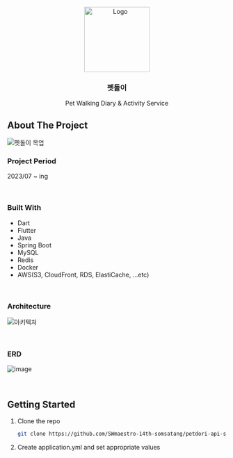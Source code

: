 <!-- PROJECT LOGO -->
<br />
<div align="center">
  <a href="https://github.com/github_username/repo_name">
    <img src="https://github.com/SWmaestro-14th-somsatang/petdori-api-server/assets/65762283/893815cc-1c7f-4887-8aec-4c54e9552705" alt="Logo" width="150">
  </a>

<h3 align="center">펫돌이</h3>

  <p align="center">
    Pet Walking Diary & Activity Service
  </p>
</div>



<!-- ABOUT THE PROJECT -->
## About The Project
![펫돌이 목업](https://github.com/SWmaestro-14th-somsatang/petdori-api-server/assets/65762283/ca276e6a-6c54-456a-ad6c-0c8cb8f4df9e)

### Project Period

2023/07 ~ ing  

<br />  

### Built With

* Dart
* Flutter
* Java
* Spring Boot
* MySQL
* Redis
* Docker
* AWS(S3, CloudFront, RDS, ElastiCache, ...etc)

<br />  


### Architecture
![아키텍처](https://github.com/SWmaestro-14th-somsatang/petdori-api-server/assets/65762283/82db0e7b-3013-4950-8424-d94724f710c9)

<br />  

### ERD
![image](https://github.com/SWmaestro-14th-somsatang/petdori-api-server/assets/65762283/3b3915fd-01d1-4241-8e54-8daebf116021)

<br />  

<!-- GETTING STARTED -->
## Getting Started

1. Clone the repo
   ```sh
   git clone https://github.com/SWmaestro-14th-somsatang/petdori-api-server.git
   ```
2. Create application.yml and set appropriate values



<!-- MARKDOWN LINKS & IMAGES -->
<!-- https://www.markdownguide.org/basic-syntax/#reference-style-links -->
[contributors-shield]: https://img.shields.io/github/contributors/github_username/repo_name.svg?style=for-the-badge
[contributors-url]: https://github.com/github_username/repo_name/graphs/contributors
[forks-shield]: https://img.shields.io/github/forks/github_username/repo_name.svg?style=for-the-badge
[forks-url]: https://github.com/github_username/repo_name/network/members
[stars-shield]: https://img.shields.io/github/stars/github_username/repo_name.svg?style=for-the-badge
[stars-url]: https://github.com/github_username/repo_name/stargazers
[issues-shield]: https://img.shields.io/github/issues/github_username/repo_name.svg?style=for-the-badge
[issues-url]: https://github.com/github_username/repo_name/issues
[license-shield]: https://img.shields.io/github/license/github_username/repo_name.svg?style=for-the-badge
[license-url]: https://github.com/github_username/repo_name/blob/master/LICENSE.txt
[linkedin-shield]: https://img.shields.io/badge/-LinkedIn-black.svg?style=for-the-badge&logo=linkedin&colorB=555
[linkedin-url]: https://linkedin.com/in/linkedin_username
[product-screenshot]: images/screenshot.png
[Next.js]: https://img.shields.io/badge/next.js-000000?style=for-the-badge&logo=nextdotjs&logoColor=white
[Next-url]: https://nextjs.org/
[React.js]: https://img.shields.io/badge/React-20232A?style=for-the-badge&logo=react&logoColor=61DAFB
[React-url]: https://reactjs.org/
[Vue.js]: https://img.shields.io/badge/Vue.js-35495E?style=for-the-badge&logo=vuedotjs&logoColor=4FC08D
[Vue-url]: https://vuejs.org/
[Angular.io]: https://img.shields.io/badge/Angular-DD0031?style=for-the-badge&logo=angular&logoColor=white
[Angular-url]: https://angular.io/
[Svelte.dev]: https://img.shields.io/badge/Svelte-4A4A55?style=for-the-badge&logo=svelte&logoColor=FF3E00
[Svelte-url]: https://svelte.dev/
[Laravel.com]: https://img.shields.io/badge/Laravel-FF2D20?style=for-the-badge&logo=laravel&logoColor=white
[Laravel-url]: https://laravel.com
[Bootstrap.com]: https://img.shields.io/badge/Bootstrap-563D7C?style=for-the-badge&logo=bootstrap&logoColor=white
[Bootstrap-url]: https://getbootstrap.com
[JQuery.com]: https://img.shields.io/badge/jQuery-0769AD?style=for-the-badge&logo=jquery&logoColor=white
[JQuery-url]: https://jquery.com
